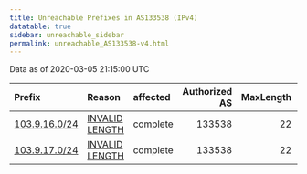 ```yaml
---
title: Unreachable Prefixes in AS133538 (IPv4)
datatable: true
sidebar: unreachable_sidebar
permalink: unreachable_AS133538-v4.html
---
```


Data as of 2020-03-05 21:15:00 UTC


<div class="datatable-begin"></div>

| Prefix                                               | Reason                                                                                                   | affected   |   Authorized AS |   MaxLength | Anchor                                       |   unreachable /24s |
|:-----------------------------------------------------|:---------------------------------------------------------------------------------------------------------|:-----------|----------------:|------------:|:---------------------------------------------|-------------------:|
| [103.9.16.0/24](https://stat.ripe.net/103.9.16.0/24) | [INVALID LENGTH](https://rpki-validator.ripe.net/announcement-preview?asn=AS133538&prefix=103.9.16.0/24) | complete   |          133538 |          22 | [APNIC](unreachable_APNIC_RPKI_Root-v4.html) |                  1 |
| [103.9.17.0/24](https://stat.ripe.net/103.9.17.0/24) | [INVALID LENGTH](https://rpki-validator.ripe.net/announcement-preview?asn=AS133538&prefix=103.9.17.0/24) | complete   |          133538 |          22 | [APNIC](unreachable_APNIC_RPKI_Root-v4.html) |                  1 |

<div class="datatable-end"></div>